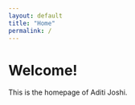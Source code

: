 ```yaml
---
layout: default
title: "Home"
permalink: /
---
```


# Welcome!
This is the homepage of Aditi Joshi.
